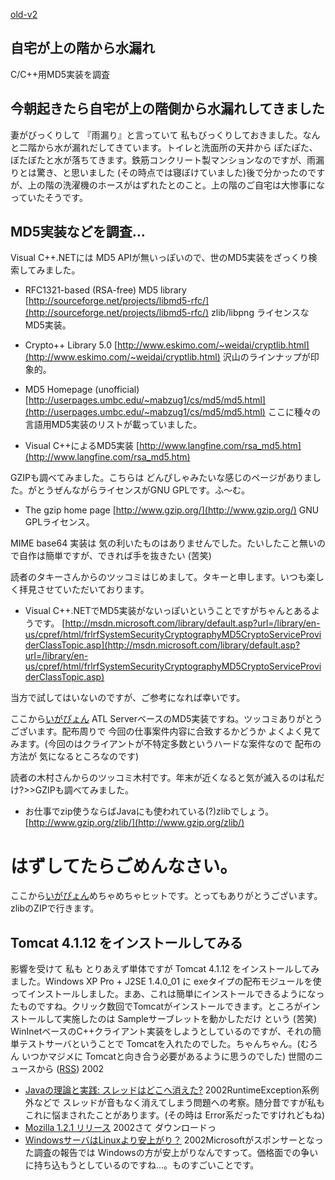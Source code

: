 [old-v2](ig021204-orig.html)

## 自宅が上の階から水漏れ

C/C++用MD5実装を調査

## 今朝起きたら自宅が上の階側から水漏れしてきました

妻がびっくりして 『雨漏り』と言っていて 私もびっくりしておきました。なんと二階から水が漏れだしてきています。トイレと洗面所の天井から ぽたぽた、ぼたぼたと水が落ちてきます。鉄筋コンクリート製マンションなのですが、雨漏りとは驚き、と思いました
(その時点では寝ぼけていました)後で分かったのですが、上の階の洗濯機のホースがはずれたとのこと。上の階のご自宅は大惨事になっていたそうです。

## MD5実装などを調査…

Visual C++.NETには MD5 APIが無いっぽいので、世のMD5実装をざっくり検索してみました。

* RFC1321-based (RSA-free) MD5 library
  [http://sourceforge.net/projects/libmd5-rfc/](http://sourceforge.net/projects/libmd5-rfc/)
  zlib/libpng ライセンスなMD5実装。
  
* Crypto++ Library 5.0
  [http://www.eskimo.com/~weidai/cryptlib.html](http://www.eskimo.com/~weidai/cryptlib.html)
  沢山のラインナップが印象的。
  
* MD5 Homepage (unofficial)
  [http://userpages.umbc.edu/~mabzug1/cs/md5/md5.html](http://userpages.umbc.edu/~mabzug1/cs/md5/md5.html)
  ここに種々の言語用MD5実装のリストが載っていました。
  
* Visual C++によるMD5実装
  [http://www.langfine.com/rsa_md5.htm](http://www.langfine.com/rsa_md5.htm)

GZIPも調べてみました。こちらは どんぴしゃみたいな感じのページがありました。がとうぜんながらライセンスがGNU GPLです。ふ～む。

* The gzip home page
  [http://www.gzip.org/](http://www.gzip.org/)
  GNU GPLライセンス。

MIME base64 実装は 気の利いたものはありませんでした。たいしたこと無いので自作は簡単ですが、できれば手を抜きたい
(苦笑)

読者のタキーさんからのツッコミはじめまして。タキーと申します。いつも楽しく拝見させていただいております。

* Visual C++.NETでMD5実装がないっぽいということですがちゃんとあるようです。
  [http://msdn.microsoft.com/library/default.asp?url=/library/en-us/cpref/html/frlrfSystemSecurityCryptographyMD5CryptoServiceProviderClassTopic.asp](http://msdn.microsoft.com/library/default.asp?url=/library/en-us/cpref/html/frlrfSystemSecurityCryptographyMD5CryptoServiceProviderClassTopic.asp)

当方で試してはいないのですが、ご参考になれば幸いです。

ここから[いがぴょん](http://www.igapyon.jp/igapyon/diary/memo/memoigapyon.html)
ATL ServerベースのMD5実装ですね。ツッコミありがとうございます。配布周りで 今回の仕事案件内容に合致するかどうか よくよく見てみます。(今回のはクライアントが不特定多数というハードな案件なので 配布の方法が 気になるところなのです)

読者の木村さんからのツッコミ木村です。年末が近くなると気が滅入るのは私だけ?>>GZIPも調べてみました。

* お仕事でzip使うならばJavaにも使われている(?)zlibでしょう。
  [http://www.gzip.org/zlib/](http://www.gzip.org/zlib/)

# はずしてたらごめんなさい。

ここから[いがぴょん](http://www.igapyon.jp/igapyon/diary/memo/memoigapyon.html)めちゃめちゃヒットです。とってもありがとうございます。zlibのZIPで行きます。

## Tomcat 4.1.12 をインストールしてみる

影響を受けて 私も とりあえず単体ですが Tomcat 4.1.12 をインストールしてみました。Windows
XP Pro + J2SE 1.4.0_01 に exeタイプの配布モジュールを使ってインストールしました。まあ、これは簡単にインストールできるようになったものですね。クリック数回でTomcatがインストールできます。ところがインストールして実施したのは Sampleサーブレットを動かしただけ という
(苦笑) WinInetベースのC++クライアント実装をしようとしているのですが、それの簡単テストサーバということで
Tomcatを入れたのでした。ちゃんちゃん。(むろん いつかマジメに Tomcatと向き合う必要があるように思うのでした)
世間のニュースから ([RSS](ig021204-news.xml)) 2002
* [Javaの理論と実践: スレッドはどこへ消えた?](http://www-6.ibm.com/jp/developerworks/java/021129/j_j-jtp0924.html)  2002RuntimeException系例外などで スレッドが音もなく消えてしまう問題への考察。随分昔ですが私も これに悩まされたことがあります。(その時は Error系だったですけれどもね)
* [Mozilla 1.2.1 リリース](http://www.mozilla.org/)  2002さて ダウンロードっ
* [WindowsサーバはLinuxより安上がり？](http://www.zdnet.co.jp/news/0212/03/xert_toc.html)  2002Microsoftがスポンサーとなった調査の報告では Windowsの方が安上がりなんですって。価格面での争いに持ち込もうとしているのですね…。ものすごいことです。